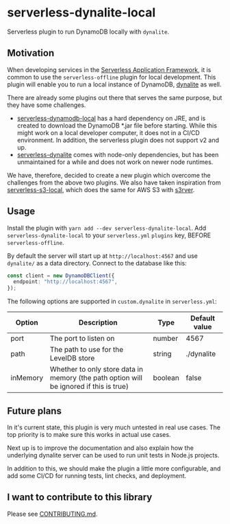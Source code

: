 # serverless-dynalite-local

Serverless plugin to run DynamoDB locally with `dynalite`.

## Motivation

When developing services in the
[Serverless Application Framework](https://www.serverless.com/), it is common
to use the `serverless-offline` plugin for local development. This plugin will
enable you to run a local instance of DynamoDB,
[dynalite](https://github.com/mhart/dynalite) as well.

There are already some plugins out there that serves the same purpose, but they
have some challenges.

- [serverless-dynamodb-local](https://github.com/99x/serverless-dynamodb-local)
  has a hard dependency on JRE, and is created to download the DynamoDB \*.jar
  file before starting. While this might work on a local developer computer,
  it does not in a CI/CD environment. In addition, the serverless plugin does
  not support v2 and up.
- [serverless-dynalite](https://github.com/sdd/serverless-dynalite) comes with
  node-only dependencies, but has been unmaintained for a while and does not
  work on newer node runtimes.

We have, therefore, decided to create a new plugin which overcome the challenges
from the above two plugins. We also have taken inspiration from
[serverless-s3-local](https://github.com/ar90n/serverless-s3-local), which does
the same for AWS S3 with [s3rver](https://github.com/jamhall/s3rver).

## Usage

Install the plugin with `yarn add --dev serverless-dynalite-local`. Add
`serverless-dynalite-local` to your `serverless.yml` `plugins` key, BEFORE
`serverless-offline`.

By default the server will start up at `http://localhost:4567` and use
`dynalite/` as a data directory. Connect to the database like this:

```typescript
const client = new DynamoDBClient({
  endpoint: "http://localhost:4567",
});
```

The following options are supported in `custom.dynalite` in `serverless.yml`:

| Option | Description | Type | Default value |
| ------ | ----------- | ---- | ------------- |
| port   | The port to listen on | number | 4567 |
| path   | The path to use for the LevelDB store | string | ./dynalite |
| inMemory | Whether to only store data in memory (the path option will be ignored if this is true) | boolean | false |

## Future plans

In it's current state, this plugin is very much untested in real use cases. The
top priority is to make sure this works in actual use cases.

Next up is to improve the documentation and also explain how the underlying
dynalite server can be used to run unit tests in Node.js projects.

In addition to this, we should make the plugin a little more configurable, and
add some CI/CD for running tests, lint checks, and deployment.

## I want to contribute to this library

Please see [CONTRIBUTING.md](CONTRIBUTING.md).
